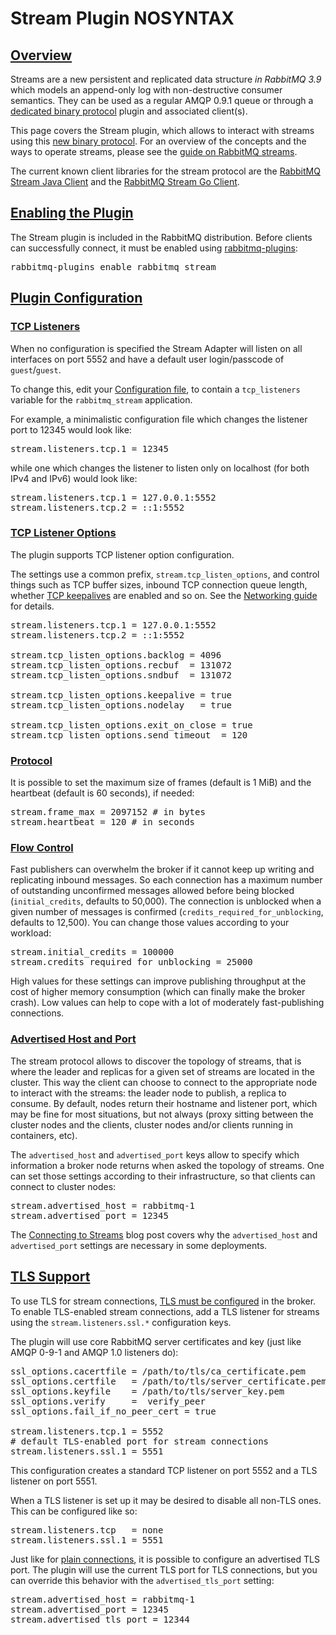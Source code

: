 <!--
Copyright (c) 2007-2021 VMware, Inc. or its affiliates.

All rights reserved. This program and the accompanying materials
are made available under the terms of the under the Apache License,
Version 2.0 (the "License”); you may not use this file except in compliance
with the License. You may obtain a copy of the License at

http://www.apache.org/licenses/LICENSE-2.0

Unless required by applicable law or agreed to in writing, software
distributed under the License is distributed on an "AS IS" BASIS,
WITHOUT WARRANTIES OR CONDITIONS OF ANY KIND, either express or implied.
See the License for the specific language governing permissions and
limitations under the License.
-->

# Stream Plugin NOSYNTAX

## <a id="overview" class="anchor" href="#overview">Overview</a>

Streams are a new persistent and replicated data structure _in RabbitMQ 3.9_ which models
an append-only log with non-destructive consumer semantics.
They can be used as a regular AMQP 0.9.1 queue or through a
[dedicated binary protocol](https://github.com/rabbitmq/rabbitmq-server/blob/v3.9.x/deps/rabbitmq_stream/docs/PROTOCOL.adoc)
plugin and associated client(s).

This page covers the Stream plugin, which allows to interact with streams using this
[new binary protocol](https://github.com/rabbitmq/rabbitmq-server/blob/v3.9.x/deps/rabbitmq_stream/docs/PROTOCOL.adoc).
For an overview of the concepts and the ways to operate streams, please see the
[guide on RabbitMQ streams](streams.html).

The current known client libraries for the stream protocol are the
[RabbitMQ Stream Java Client](https://github.com/rabbitmq/rabbitmq-stream-java-client)
and the [RabbitMQ Stream Go Client](https://github.com/rabbitmq/rabbitmq-stream-go-client).

## <a id="enabling-plugin" class="anchor" href="#enabling-plugin">Enabling the Plugin</a>

The Stream plugin is included in the RabbitMQ distribution. Before clients can successfully
connect, it must be enabled using [rabbitmq-plugins](/cli.html):

<pre class="lang-bash">
rabbitmq-plugins enable rabbitmq_stream
</pre>

## <a id="configuration" class="anchor" href="#configuration">Plugin Configuration</a>

### <a id="tcp-listeners" class="anchor" href="#tcp-listeners">TCP Listeners</a>

When no configuration is specified the Stream Adapter will listen on
all interfaces on port 5552 and have a default user login/passcode
of `guest`/`guest`.

To change this, edit your
[Configuration file](/configure.html#configuration-file),
to contain a `tcp_listeners` variable for the `rabbitmq_stream` application.

For example, a minimalistic configuration file which changes the listener
port to 12345 would look like:

<pre class="lang-ini">
stream.listeners.tcp.1 = 12345
</pre>

while one which changes the listener to listen only on localhost (for
both IPv4 and IPv6) would look like:

<pre class="lang-ini">
stream.listeners.tcp.1 = 127.0.0.1:5552
stream.listeners.tcp.2 = ::1:5552
</pre>

### <a id="tcp-listeners-options" class="anchor" href="#tcp-listeners-options">TCP Listener Options</a>

The plugin supports TCP listener option configuration.

The settings use a common prefix, `stream.tcp_listen_options`, and control
things such as TCP buffer sizes, inbound TCP connection queue length, whether [TCP keepalives](/heartbeats.html#tcp-keepalives)
are enabled and so on. See the [Networking guide](/networking.html) for details.

<pre class="lang-ini">
stream.listeners.tcp.1 = 127.0.0.1:5552
stream.listeners.tcp.2 = ::1:5552

stream.tcp_listen_options.backlog = 4096
stream.tcp_listen_options.recbuf  = 131072
stream.tcp_listen_options.sndbuf  = 131072

stream.tcp_listen_options.keepalive = true
stream.tcp_listen_options.nodelay   = true

stream.tcp_listen_options.exit_on_close = true
stream.tcp_listen_options.send_timeout  = 120
</pre>

### <a id="protocol" class="anchor" href="#protocol">Protocol</a>

It is possible to set the maximum size of frames (default is 1 MiB) and the heartbeat (default is
60 seconds), if needed:

<pre class="lang-ini">
stream.frame_max = 2097152 # in bytes
stream.heartbeat = 120 # in seconds
</pre>

### <a id="flow-control" class="anchor" href="#flow-control">Flow Control</a>

Fast publishers can overwhelm the broker if it cannot keep up writing and replicating inbound messages.
So each connection has a maximum number of outstanding unconfirmed messages allowed before being blocked
(`initial_credits`, defaults to 50,000). The connection is unblocked when a given number of messages
is confirmed (`credits_required_for_unblocking`, defaults to 12,500). You can change those values
according to your workload:

<pre class="lang-ini">
stream.initial_credits = 100000
stream.credits_required_for_unblocking = 25000
</pre>

High values for these settings can improve publishing throughput at the cost of higher memory consumption
(which can finally make the broker crash). Low values can help to cope with a lot of moderately fast-publishing
connections.

### <a id="advertised-host-port" class="anchor" href="#advertised-host-port">Advertised Host and Port</a>

The stream protocol allows to discover the topology of streams, that is where the leader and replicas for a given
set of streams are located in the cluster. This way the client can choose to connect to the appropriate node
to interact with the streams: the leader node to publish, a replica to consume. By default, nodes return their
hostname and listener port, which may be fine for most situations, but not always (proxy sitting between the cluster
nodes and the clients, cluster nodes and/or clients running in containers, etc).

The `advertised_host` and `advertised_port` keys allow to specify which information a broker node returns when asked
the topology of streams. One can set those settings according to their infrastructure, so that clients can connect
to cluster nodes:

<pre class="lang-ini">
stream.advertised_host = rabbitmq-1
stream.advertised_port = 12345
</pre>

The [Connecting to Streams](https://blog.rabbitmq.com/posts/2021/07/connecting-to-streams/) blog post covers why the `advertised_host` and `advertised_port` settings are necessary in some deployments.

## <a id="tls" class="anchor" href="#tls">TLS Support</a>

To use TLS for stream connections, [TLS must be configured](/ssl.html) in the broker. To enable
TLS-enabled stream connections, add a TLS listener for streams using the `stream.listeners.ssl.*` configuration keys.

The plugin will use core RabbitMQ server
certificates and key (just like AMQP 0-9-1 and AMQP 1.0 listeners do):

<pre class="lang-ini">
ssl_options.cacertfile = /path/to/tls/ca_certificate.pem
ssl_options.certfile   = /path/to/tls/server_certificate.pem
ssl_options.keyfile    = /path/to/tls/server_key.pem
ssl_options.verify     =  verify_peer
ssl_options.fail_if_no_peer_cert = true

stream.listeners.tcp.1 = 5552
# default TLS-enabled port for stream connections
stream.listeners.ssl.1 = 5551
</pre>

This configuration creates a standard TCP listener on port 5552 and
a TLS listener on port 5551.

When a TLS listener is set up it may be desired to disable all non-TLS ones.
This can be configured like so:

<pre class="lang-ini">
stream.listeners.tcp   = none
stream.listeners.ssl.1 = 5551
</pre>

Just like for [plain connections](#advertised-host-port), it is possible to configure
an advertised TLS port. The plugin will use the current TLS port for TLS connections,
but you can override this behavior with the `advertised_tls_port` setting:

<pre class="lang-ini">
stream.advertised_host = rabbitmq-1
stream.advertised_port = 12345
stream.advertised_tls_port = 12344
</pre>